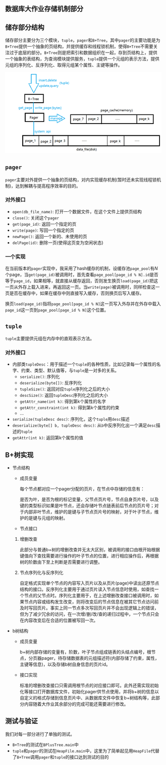 ## 数据库大作业存储机制部分

## 储存部分结构

储存部分主要分为三个模块，`tuple`，`pager`和`B+Tree`，其中`pager`的主要功能是为`B+Tree`提供一个抽象的页结构，并提供缓存和线程锁机制，使得`B+Tree`不需要关注过于底层的部分。`B+Tree`则是把索引和数据组织在一起，存到页结构上，提供一个抽象的表结构，为查询模块提供服务，`tuple`提供一个元组的表示方法，提供元组的序列化、反序列化、取得元组某个属性、主键等操作。

![store_arch](./store_arch.png)

## `pager`

`pager`主要对外提供一个抽象的页结构，对内实现缓存机制(暂时还未实现线程锁机制)，达到解耦与提高程序效率的目的。

### 对外接口

* `open(db_file_name)`: 打开一个数据文件，在这个文件上提供页结构
* `close()`: 关闭这个`pager`
* `get(page_id)`: 返回一个指定的页
* `write(page)`: 写回一个指定的页
* `newPage()`: 返回一个新的、未使用的页
* `delPage(id)`: 删除一页(使得这页变为空闲状态)

### 一个实现

在当前版本的`pager`实现中，我采用了hash缓存的机制，设缓存池`page_pool`有$N$个page，当`get(page_id)`被调用时，首先查看`page_pool[page_id % N].id`是否等于`page_id`，如果相等，就直接从缓存返回，否则发生换页`load(page_id)`把这一页从外存上载入进来，再返回这一页。当`write(page)`被调用时，同样检查这一页是否在缓存中，如果在缓存中则直接写入缓存，否则换页后写入缓存。

换页`load(page_id)`指将`page_pool[page_id % N]`这一页写入外存并在外存中载入`page_id`这一页到`page_pool[page_id % N]`这个位置。

## `tuple`

`tuple`主要提供元组在内存中的直观表示方法。

### 对外接口

* 内部类`tupleDesc`：用于描述一个`tuple`的各种性质，比如记录每一个属性的名字、约束、类型、默认值等，与`tuple`是一对多的关系。
  * `serialize()`: 序列化
  * `deserialize(byte[])`: 反序列化
  * `tupleSize()`: 返回对应`tuple`序列化之后的大小
  * `descSize()`: 返回`tupleDesc`序列化之后的大小
  * `getAttr_name(int k)`: 得到第k个属性的名字
  * `getAttr_constraint(int k)`: 得到第k个属性的约束
  * ...
* `serialize(tupleDesc desc)`: 序列化，这个`tuple`用`desc`描述
* `deserialize(byte[] b, tupleDesc desc)`: 从`b`中反序列化出一个满足`desc`描述的`tuple`
* `getAttr(int k)`: 返回第k个属性的值

## B+树实现

* 节点结构

  * 成员变量

    每个节点都对应一个pager分配的页片，在节点中存储的信息有：

    是否为叶，是否为根的标记变量，父节点页片号，节点自身页片号，以及键的类型标识如果是叶节点，还会存储叶节点链表前后节点的页片号；对于内部非叶节点，维护的是键与子节点页片号的映射，对于叶子节点，维护的是键与元组的映射。

  * 节点接口

  1. 增删改查

     此部分与普通b+树的增删改查并无太大区别，被调用的接口由根开始根据键值向下查找需要进行操作的叶子节点的位置，进行相应操作后，再根据树的阶数由下至上判断是否需要进行调整。

  2. 节点序列化与反序列化

     自定格式实现单个节点的内容写入页片以及从页片(page)中读出还原节点结构的接口。反序列化主要用于通过页片读入节点信息时使用，如查找一个节点的父节点时。序列化主要用于，在上述增删改查接口被调用时，如果节点内容或结构发生改变，则将改变后的节点信息在被其它节点访问前及时写回页片。事实上同一节点多次写回页片并不会出现逻辑上的错误，但为了减少冗余的访问，在一次增/删/改/查的递归过程中，一个节点只会在内容改变后在合适的位置被写回一次。

* b树结构

  * 成员变量

    b+树内部存储的变量有，阶数，叶子节点组成链表的头结点编号，根节点，分页器pager，待存储数据表的元组描述符(内部存储了约束，属性，主键等信息)，以及存储b树自身信息的页片id。

  * 接口实现

    标准的增删改查接口只需调用根节点的对应接口即可。此外还需实现初始化等接口打开数据库文件，初始化pager供节点使用，并将b+树的信息以自定义的格式存储到信息页片中、从数据库文件中恢复b+树结构等，此部分内容随着大作业其余部分的完成可能还需要进行修改。

## 测试与验证

我们对每一部分进行了单独的测试。

* `B+Tree`的测试在`BPlusTree.main`中
* `tuple`和`pager`的测试在`HeapFile.main`中，这里为了简单起见用`HeapFile`代替了`B+Tree`调用`pager`和`tuple`的接口达到测试的目的